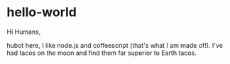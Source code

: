 # hello-world

Hi Humans,

hubot here, I like node.js and coffeescript (that's what I am made of!).
I've had tacos on the moon and find them far superior to Earth tacos.
